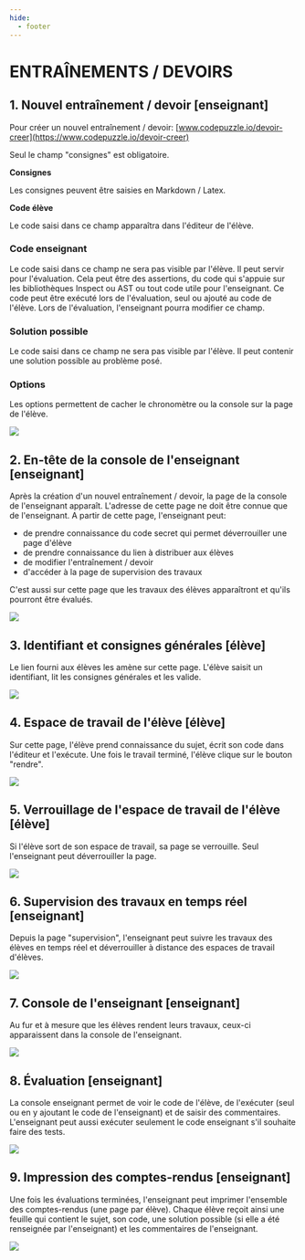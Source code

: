 ```yaml
---
hide:
  - footer
---
```


# ENTRAÎNEMENTS / DEVOIRS

## 1. Nouvel entraînement / devoir [enseignant]
Pour créer un nouvel entraînement / devoir: [www.codepuzzle.io/devoir-creer](https://www.codepuzzle.io/devoir-creer)

Seul le champ "consignes" est obligatoire.

**Consignes**

Les consignes peuvent être saisies en Markdown / Latex.

**Code élève**

Le code saisi dans ce champ apparaîtra dans l'éditeur de l'élève. 

### Code enseignant
Le code saisi dans ce champ ne sera pas visible par l'élève. Il peut servir pour l'évaluation. Cela peut être des assertions, du code qui s'appuie sur les bibliothèques Inspect ou AST ou tout code utile pour l'enseignant. Ce code peut être exécuté lors de l'évaluation, seul ou ajouté au code de l'élève. Lors de l'évaluation, l'enseignant pourra modifier ce champ.

### Solution possible
Le code saisi dans ce champ ne sera pas visible par l'élève. Il peut contenir une solution possible au problème posé. 

### Options
Les options permettent de cacher le chronomètre ou la console sur la page de l'élève.


![](assets/images/devoirs/01.png)

## 2. En-tête de la console de l'enseignant [enseignant]

Après la création d'un nouvel entraînement / devoir, la page de la console de l'enseignant apparaît. L'adresse de cette page ne doit être connue que de l'enseignant.
A partir de cette page, l'enseignant peut:
* de prendre connaissance du code secret qui permet déverrouiller une page d'élève
* de prendre connaissance du lien à distribuer aux élèves
* de modifier l'entraînement / devoir
* d'accéder à la page de supervision des travaux

C'est aussi sur cette page que les travaux des élèves apparaîtront et qu'ils pourront être évalués.

![](assets/images/devoirs/02.png)

## 3. Identifiant et consignes générales  [élève]

Le lien fourni aux élèves les amène sur cette page. L'élève saisit un identifiant, lit les consignes générales et les valide. 

![](assets/images/devoirs/03.png)


## 4. Espace de travail de l'élève [élève]

Sur cette page, l'élève prend connaissance du sujet, écrit son code dans l'éditeur et l'exécute. Une fois le travail terminé, l'élève clique sur le bouton "rendre".

![](assets/images/devoirs/04.png)

## 5. Verrouillage de l'espace de travail de l'élève [élève]

Si l'élève sort de son espace de travail, sa page se verrouille. Seul l'enseignant peut déverrouiller la page.

![](assets/images/devoirs/05.png)

## 6. Supervision des travaux en temps réel [enseignant]

Depuis la page "supervision", l'enseignant peut suivre les travaux des élèves en temps réel et déverrouiller à distance des espaces de travail d'élèves. 

![](assets/images/devoirs/06.png)

## 7. Console de l'enseignant [enseignant]

Au fur et à mesure que les élèves rendent leurs travaux, ceux-ci apparaissent dans la console de l'enseignant.

![](assets/images/devoirs/07.png)


## 8. Évaluation [enseignant]

La console enseignant permet de voir le code de l'élève, de l'exécuter (seul ou en y ajoutant le code de l'enseignant) et de saisir des commentaires. L'enseignant peut aussi exécuter seulement le code enseignant s'il souhaite faire des tests.

![](assets/images/devoirs/08.png)

## 9. Impression des comptes-rendus [enseignant]

Une fois les évaluations terminées, l'enseignant peut imprimer l'ensemble des comptes-rendus (une page par élève). Chaque élève reçoit ainsi une feuille qui contient le sujet, son code, une solution possible (si elle a été renseignée par l'enseignant) et les commentaires de l'enseignant.

![](assets/images/devoirs/09.png)


